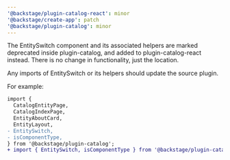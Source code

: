 ```yaml
---
'@backstage/plugin-catalog-react': minor
'@backstage/create-app': patch
'@backstage/plugin-catalog': minor
---
```


The EntitySwitch component and its associated helpers are marked deprecated inside plugin-catalog, and added to plugin-catalog-react instead. There is no change in functionality, just the location.

Any imports of EntitySwitch or its helpers should update the source plugin.

For example:

```diff
import {
  CatalogEntityPage,
  CatalogIndexPage,
  EntityAboutCard,
  EntityLayout,
- EntitySwitch,
- isComponentType,
} from '@backstage/plugin-catalog';
+ import { EntitySwitch, isComponentType } from '@backstage/plugin-catalog-react';
```
